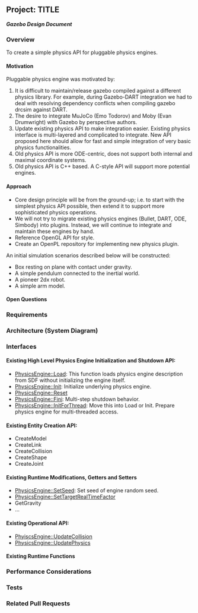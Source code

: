 ## Project: TITLE
***Gazebo Design Document***

### Overview

To create a simple physics API for pluggable physics engines.

#### Motivation

Pluggable physics engine was motivated by:

1. It is difficult to maintain/release gazebo compiled against a different physics library.
  For example, during Gazebo-DART integration we had to deal with resolving dependency conflicts
  when compiling gazebo drcsim against DART.
1. The desire to integrate MuJoCo (Emo Todorov) and Moby (Evan Drumwright) with Gazebo by perspective authors.
1. Update existing physics API to make integration easier.
  Existing physics interface is multi-layered and complicated to integrate.
  New API proposed here should allow for fast and simple integration of very basic physics functionalities.
1. Old physics API is more ODE-centric, does not support both internal and maximal coordinate systems.
1. Old physics API is C++ based.  A C-style API will support more potential engines.

#### Approach

* Core design principle will be from the ground-up; i.e. to start with the simplest physics API possible,
  then extend it to support more sophisticated physics operations.
* We will not try to migrate existing physics engines (Bullet, DART, ODE, Simbody) into plugins.  Instead, we
  will continue to integrate and maintain these engines by hand.
* Reference OpenGL API for style.
* Create an OpenPL repository for implementing new physics plugin.

An initial simulation scenarios described below will be constructed:

* Box resting on plane with contact under gravity.
* A simple pendulum connected to the inertial world.
* A pioneer 2dx robot.
* A simple arm model.

#### Open Questions

### Requirements


### Architecture (System Diagram)


### Interfaces

#### Existing High Level Physics Engine Initialization and Shutdown API:

 * [PhysicsEngine::Load](https://bitbucket.org/osrf/gazebo/src/577847c43d021f7edc838a30c0eafc99ea312571/gazebo/physics/PhysicsEngine.hh?at=default#cl-54): This function loads physics engine description from SDF without initializing the engine itself.
 * [PhysicsEngine::Init](https://bitbucket.org/osrf/gazebo/src/577847c43d021f7edc838a30c0eafc99ea312571/gazebo/physics/PhysicsEngine.hh?at=default#cl-57): Initialize underlying physics engine.
 * [PhysicsEngine::Reset](https://bitbucket.org/osrf/gazebo/src/577847c43d021f7edc838a30c0eafc99ea312571/gazebo/physics/PhysicsEngine.hh?at=default#cl-63)
 * [PhysicsEngine::Fini](https://bitbucket.org/osrf/gazebo/src/577847c43d021f7edc838a30c0eafc99ea312571/gazebo/physics/PhysicsEngine.hh?at=default#cl-60): Multi-step shutdown behavior.
 * [PhysicsEngine::InitForThread](https://bitbucket.org/osrf/gazebo/src/577847c43d021f7edc838a30c0eafc99ea312571/gazebo/physics/PhysicsEngine.hh?at=default#cl-66): Move this into Load or Init.  Prepare physics engine for multi-threaded access.


#### Existing Entity Creation API:

 * CreateModel
 * CreateLink
 * CreateCollision
 * CreateShape
 * CreateJoint

#### Existing Runtime Modifications, Getters and Setters

 * [PhysicsEngine::SetSeed](https://bitbucket.org/osrf/gazebo/src/577847c43d021f7edc838a30c0eafc99ea312571/gazebo/physics/PhysicsEngine.hh?at=default#cl-77): Set seed of engine random seed.
 * [PhysicsEngine::SetTargetRealTimeFactor](https://bitbucket.org/osrf/gazebo/src/577847c43d021f7edc838a30c0eafc99ea312571/gazebo/physics/PhysicsEngine.hh?at=default#cl-97)
 * GetGravity
 * ...
 
#### Existing Operational API:

 * [PhyiscsEngine::UpdateCollision](https://bitbucket.org/osrf/gazebo/src/577847c43d021f7edc838a30c0eafc99ea312571/gazebo/physics/PhysicsEngine.hh?at=default#cl-69)
 * [PhysicsEngine::UpdatePhysics](https://bitbucket.org/osrf/gazebo/src/577847c43d021f7edc838a30c0eafc99ea312571/gazebo/physics/PhysicsEngine.hh?at=default#cl-108)

#### Existing Runtime Functions

### Performance Considerations

### Tests

### Related Pull Requests
